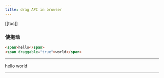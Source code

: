 ```yaml
---
title: drag API in browser
---
```


[[toc]]

### 使拖动

```html
<span>hello</span>
<span draggable="true">world</span>
```

---

<span mr-10>hello</span>
<span draggable="true">world</span>

---